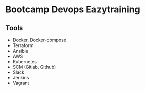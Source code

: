 # Bootcamp Devops Eazytraining


## Tools

* Docker, Docker-compose
* Terraform
* Ansible
* AWS
* Kubernetes
* SCM (Gitlab, Github)
* Slack
* Jenkins
* Vagrant
